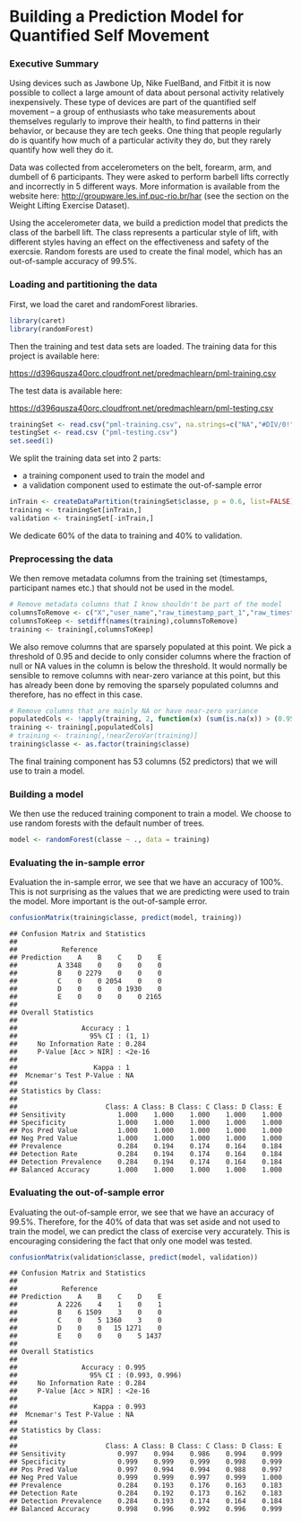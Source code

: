 Building a Prediction Model for Quantified Self Movement
========================================================

### Executive Summary

Using devices such as Jawbone Up, Nike FuelBand, and Fitbit it is now possible to collect a large amount of data about personal activity relatively inexpensively. These type of devices are part of the quantified self movement – a group of enthusiasts who take measurements about themselves regularly to improve their health, to find patterns in their behavior, or because they are tech geeks. One thing that people regularly do is quantify how much of a particular activity they do, but they rarely quantify how well they do it.

Data was collected from accelerometers on the belt, forearm, arm, and dumbell of 6 participants. They were asked to perform barbell lifts correctly and incorrectly in 5 different ways. More information is available from the website here: http://groupware.les.inf.puc-rio.br/har (see the section on the Weight Lifting Exercise Dataset). 

Using the accelerometer data, we build a prediction model that predicts the class of the barbell lift. The class represents a particular style of lift, with different styles having an effect on the effectiveness and safety of the exercsie. Random forests are used to create the final model, which has an out-of-sample accuracy of 99.5%.

### Loading and partitioning the data



First, we load the caret and randomForest libraries. 


```r
library(caret)
library(randomForest)
```

Then the training and test data sets are loaded. The training data for this project is available here: 

https://d396qusza40orc.cloudfront.net/predmachlearn/pml-training.csv

The test data is available here: 

https://d396qusza40orc.cloudfront.net/predmachlearn/pml-testing.csv


```r
trainingSet <- read.csv("pml-training.csv", na.strings=c("NA","#DIV/0!"))
testingSet <- read.csv ("pml-testing.csv")
set.seed(1)
```

We split the training data set into 2 parts:
* a training component used to train the model and
* a validation component used to estimate the out-of-sample error


```r
inTrain <- createDataPartition(trainingSet$classe, p = 0.6, list=FALSE)
training <- trainingSet[inTrain,]
validation <- trainingSet[-inTrain,]
```

We dedicate 60% of the data to training and 40% to validation.

### Preprocessing the data

We then remove metadata columns from the training set (timestamps, participant names etc.) that should not be used in the model. 


```r
# Remove metadata columns that I know shouldn't be part of the model
columnsToRemove <- c("X","user_name","raw_timestamp_part_1","raw_timestamp_part_2","cvtd_timestamp","new_window","num_window")
columnsToKeep <- setdiff(names(training),columnsToRemove)
training <- training[,columnsToKeep]
```

We also remove columns that are sparsely populated at this point. We pick a threshold of 0.95 and decide to only consider columns where the fraction of null or NA values in the column is below the threshold. It would normally be sensible to remove columns with near-zero variance at this point, but this has already been done by removing the sparsely populated columns and therefore, has no effect in this case.


```r
# Remove columns that are mainly NA or have near-zero variance
populatedCols <- !apply(training, 2, function(x) (sum(is.na(x)) > (0.95 * dim(training)[1])))
training <- training[,populatedCols]
# training <- training[,!nearZeroVar(training)]
training$classe <- as.factor(training$classe)
```

The final training component has 53 columns (52 predictors) that we will use to train a model.

### Building a model

We then use the reduced training component to train a model. We choose to use random forests with the default number of trees.


```r
model <- randomForest(classe ~ ., data = training)
```

### Evaluating the in-sample error

Evaluation the in-sample error, we see that we have an accuracy of 100%. This is not surprising as the values that we are predicting were used to train the model. More important is the out-of-sample error.


```r
confusionMatrix(training$classe, predict(model, training))
```

```
## Confusion Matrix and Statistics
## 
##           Reference
## Prediction    A    B    C    D    E
##          A 3348    0    0    0    0
##          B    0 2279    0    0    0
##          C    0    0 2054    0    0
##          D    0    0    0 1930    0
##          E    0    0    0    0 2165
## 
## Overall Statistics
##                                 
##                Accuracy : 1     
##                  95% CI : (1, 1)
##     No Information Rate : 0.284 
##     P-Value [Acc > NIR] : <2e-16
##                                 
##                   Kappa : 1     
##  Mcnemar's Test P-Value : NA    
## 
## Statistics by Class:
## 
##                      Class: A Class: B Class: C Class: D Class: E
## Sensitivity             1.000    1.000    1.000    1.000    1.000
## Specificity             1.000    1.000    1.000    1.000    1.000
## Pos Pred Value          1.000    1.000    1.000    1.000    1.000
## Neg Pred Value          1.000    1.000    1.000    1.000    1.000
## Prevalence              0.284    0.194    0.174    0.164    0.184
## Detection Rate          0.284    0.194    0.174    0.164    0.184
## Detection Prevalence    0.284    0.194    0.174    0.164    0.184
## Balanced Accuracy       1.000    1.000    1.000    1.000    1.000
```

### Evaluating the out-of-sample error

Evaluating the out-of-sample error, we see that we have an accuracy of 99.5%. Therefore, for the 40% of data that was set aside and not used to train the model, we can predict the class of exercise very accurately. This is encouraging considering the fact that only one model was tested.


```r
confusionMatrix(validation$classe, predict(model, validation))
```

```
## Confusion Matrix and Statistics
## 
##           Reference
## Prediction    A    B    C    D    E
##          A 2226    4    1    0    1
##          B    6 1509    3    0    0
##          C    0    5 1360    3    0
##          D    0    0   15 1271    0
##          E    0    0    0    5 1437
## 
## Overall Statistics
##                                         
##                Accuracy : 0.995         
##                  95% CI : (0.993, 0.996)
##     No Information Rate : 0.284         
##     P-Value [Acc > NIR] : <2e-16        
##                                         
##                   Kappa : 0.993         
##  Mcnemar's Test P-Value : NA            
## 
## Statistics by Class:
## 
##                      Class: A Class: B Class: C Class: D Class: E
## Sensitivity             0.997    0.994    0.986    0.994    0.999
## Specificity             0.999    0.999    0.999    0.998    0.999
## Pos Pred Value          0.997    0.994    0.994    0.988    0.997
## Neg Pred Value          0.999    0.999    0.997    0.999    1.000
## Prevalence              0.284    0.193    0.176    0.163    0.183
## Detection Rate          0.284    0.192    0.173    0.162    0.183
## Detection Prevalence    0.284    0.193    0.174    0.164    0.184
## Balanced Accuracy       0.998    0.996    0.992    0.996    0.999
```

